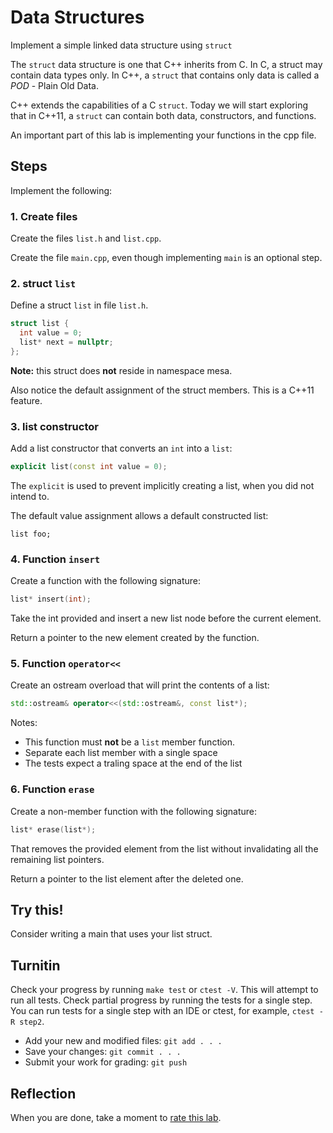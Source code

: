 # Data Structures
Implement a simple linked data structure using `struct` 

The `struct` data structure is one that C++ inherits from C.
In C, a struct may contain data types only.
In C++, a `struct` that contains only data is called a *POD* -
Plain Old Data.

C++ extends the capabilities of a C `struct`.
Today we will start exploring that in C++11,
a `struct` can contain both data, constructors, and functions.

An important part of this lab is implementing your functions in the cpp file.

## Steps
Implement the following:

### 1. Create files
Create the files `list.h` and `list.cpp`.

Create the file `main.cpp`, 
even though implementing `main` is an optional step.

### 2. struct `list`
Define a struct `list` in file `list.h`.

```cpp
struct list {
  int value = 0;
  list* next = nullptr;
};
```

**Note:** this struct does **not** reside in namespace mesa.

Also notice the default assignment of the struct members.
This is a C++11 feature.


### 3. list constructor
Add a list constructor that converts an `int` into a `list`:

```cpp
explicit list(const int value = 0);
```

The `explicit` is used to prevent implicitly creating a list,
when you did not intend to.

The default value assignment allows a default constructed list:

```
list foo;
```

### 4. Function `insert`
Create a function with the following signature:

```cpp
list* insert(int);
```

Take the int provided and insert a new list node before the current element.

Return a pointer to the new element created by the function.

### 5. Function `operator<<`
Create an ostream overload that will print the contents of a list:

```cpp
std::ostream& operator<<(std::ostream&, const list*);

```

Notes:

- This function must **not** be a `list` member function.
- Separate each list member with a single space
- The tests expect a traling space at the end of the list


### 6. Function `erase`
Create a non-member function with the following signature:

```cpp
list* erase(list*);
```

That removes the provided element from the list without invalidating
all the remaining list pointers.

Return a pointer to the list element after the deleted one.

## Try this!
Consider writing a main that uses your list struct.

## Turnitin
Check your progress by running `make test` or `ctest -V`.
This will attempt to run all tests.
Check partial progress by running the tests for a single step.
You can run tests for a single step with an IDE or ctest,
for example, `ctest -R step2`.

- Add your new and modified files: `git add . . . `
- Save your changes: `git commit . . . `
- Submit your work for grading: `git push`

## Reflection
When you are done, take a moment to 
[rate this lab](https://forms.gle/vkWBTpyznuT6grgb6).
